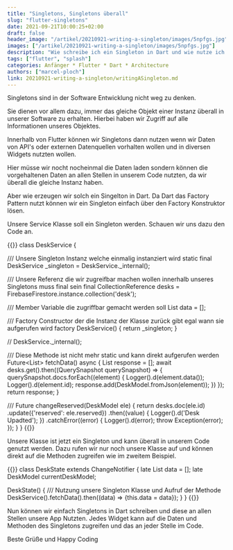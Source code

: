 ```yaml
---
title: "Singletons, Singletons überall"
slug: "flutter-singletons" 
date: 2021-09-21T10:00:25+02:00
draft: false
header_image: "/artikel/20210921-writing-a-singleton/images/5npfgs.jpg"
images: ["/artikel/20210921-writing-a-singleton/images/5npfgs.jpg"]
description: "Wie schreibe ich ein Singleton in Dart und wie nutze ich es"
tags: ["flutter", "splash"]
categories: Anfänger * Flutter * Dart * Architecture
authors: ["marcel-ploch"]
link: 20210921-writing-a-singleton/writingASingleton.md
---
```

Singletons sind in der Software Entwicklung nicht weg zu denken.

Sie dienen vor allem dazu, immer das gleiche Objekt einer Instanz überall in unserer Software zu erhalten. Hierbei haben wir Zugriff auf alle Informationen unseres Objektes.

Innerhalb von Flutter können wir Singletons dann nutzen wenn wir Daten von API's oder externen Datenquellen vorhalten wollen und in diversen Widgets nutzten wollen.

Hier müsse wir nocht nocheinmal die Daten laden sondern können die vorgehaltenen Daten an allen Stellen in unserem Code nutzten, da wir überall die gleiche Instanz haben.

Aber wie erzeugen wir solch ein Singelton in Dart. Da Dart das Factory Pattern nutzt können wir ein Singleton einfach über den Factory Konstruktor lösen.

Unsere Service Klasse soll ein Singleton werden. Schauen wir uns dazu den Code an.

{{<highlight dart>}}
class DeskService {

  /// Unsere Singleton Instanz welche einmalig instanziert wird
  static final DeskService _singleton = DeskService._internal();
  
  /// Unsere Referenz die wir zugreifbar machen wollen innerhalb unseres Singletons muss final sein
  final CollectionReference desks = FirebaseFirestore.instance.collection('desk');

  /// Member Variable die zugriffbar gemacht werden soll
  List<DeskModel> data = [];

  /// Factory Constructor der die Instanz der Klasse zurück gibt egal wann sie aufgerufen wird
  factory DeskService() {
    return _singleton;
  }

  //
  DeskService._internal();

  /// Diese Methode ist nicht mehr static und kann direkt aufgerufen werden
  Future<List<DeskModel>> fetchData() async {
    List<DeskModel> response = [];
    await desks.get().then((QuerySnapshot querySnapshot) => {
          querySnapshot.docs.forEach((element) {
            Logger().d(element.data());
            Logger().d(element.id);
            response.add(DeskModel.fromJson(element));
          })
        });
    return response;
  }

  /// 
  Future<void> changeReserved(DeskModel ele) {
    return desks.doc(ele.id)
    .update({'reserved': ele.reserved})
    .then((value) {
      Logger().d('Desk Upadted');
    })
    .catchError((error) {
      Logger().d(error);
      throw Exception(error);
    });
  }
}
{{</highlight>}}

Unsere Klasse ist jetzt ein Singleton und kann überall in unserem Code genutzt werden.
Dazu rufen wir nur noch unsere Klasse auf und können direkt auf die Methoden zugreifen wie im zweitem Beispiel.

{{<highlight dart>}}
  class DeskState extends ChangeNotifier {
    late List<DeskModel> data = [];
    late DeskModel currentDeskModel;

  DeskState() {
    /// Nutzung unsere Singleton Klasse und Aufruf der Methode
    DeskService().fetchData().then((data) => {this.data = data});
  }
}
{{</highlight>}}

Nun können wir einfach Singletons in Dart schreiben und diese an allen Stellen unsere App Nutzten.
Jedes Widget kann auf die Daten und Methoden des Singletons zugreifen und das an jeder Stelle im Code.

Beste Grüße und Happy Coding
